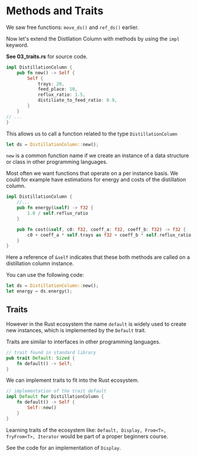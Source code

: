 # Methods and Traits

We saw free functions: `move_ds()` and `ref_ds()` earlier. 

Now let's extend the Distllation Column with methods by using the `impl` keyword.

**See 03_traits.rs** for source code.

```rs
impl DistillationColumn {
    pub fn new() -> Self {
        Self {
            trays: 20,
            feed_place: 10,
            reflux_ratio: 1.5,
            distiliate_to_feed_ratio: 0.9,
        }
    }
// ...
}
```

This allows us to call a function related to the type `DistillationColumn`

```rust
let ds = DistillationColumn::new();
```

`new` is a common function name if we create an instance of a data structure or class in other programming languages.

Most often we want functions that operate on a per instance basis. 
We could for example have estimations for energy and costs of the distillation column.

```rs
impl DistillationColumn {
    //...
    pub fn energy(&self) -> f32 {
        1.0 / self.reflux_ratio
    }

    pub fn cost(&self, c0: f32, coeff_a: f32, coeff_b: f32) -> f32 {
        c0 + coeff_a * self.trays as f32 + coeff_b * self.reflux_ratio
    }
}
```

Here a reference of `&self` indicates that these both methods are called on a distillation column instance.

You can use the following code:

```rust
let ds = DistillationColumn::new();
let energy = ds.energy();
```

## Traits

However in the Rust ecosystem the name `default` is widely used to create new instances, which is implemented by the `Default` trait.

Traits are similar to interfaces in other programming languages.

```rs
// trait found in standard library
pub trait Default: Sized {
    fn default() -> Self;
}
```

We can implement traits to fit into the Rust ecosystem.

```rust
// implementation of the trait default
impl Default for DistillationColumn {
    fn default() -> Self {
        Self::new()
    }
}
```

Learning traits of the ecosystem like: `Default, Display, From<T>, TryFrom<T>, Iterator` would be part of a proper beginners course.

See the code for an implementation of `Display`.